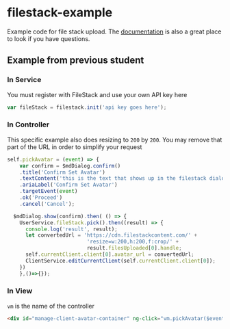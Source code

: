 # filestack-example
Example code for file stack upload. The [documentation](https://www.filestack.com/docs/getting-started) is also a great place to look if you have questions.

## Example from previous student

### In Service

You must register with FileStack and use your own API key here

```JavaScript
var fileStack = filestack.init('api key goes here');
```

### In Controller

This specific example also does resizing to `200` by `200`. You may remove that part of the URL in order to simplify your request

```JavaScript
self.pickAvatar = (event) => {    
    var confirm = $mdDialog.confirm()
    .title('Confirm Set Avatar')
    .textContent('this is the text that shows up in the filestack dialog.')
    .ariaLabel('Confirm Set Avatar')
    .targetEvent(event)
    .ok('Proceed')
    .cancel('Cancel');

  $mdDialog.show(confirm).then( () => {
    UserService.fileStack.pick().then((result) => {
      console.log('result', result);
      let convertedUrl = 'https://cdn.filestackcontent.com/' + 
                          'resize=w:200,h:200,f:crop/' +
                          result.filesUploaded[0].handle;
      self.currentClient.client[0].avatar_url = convertedUrl;
      ClientService.editCurrentClient(self.currentClient.client[0]);
    })
    },()=>{});
```

### In View

`vm` is the name of the controller

```HTML
<div id="manage-client-avatar-container" ng-click="vm.pickAvatar($event)">
```
